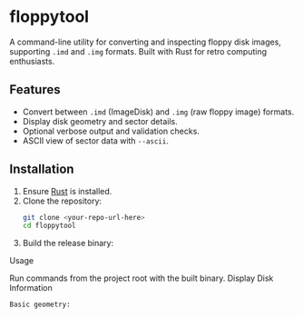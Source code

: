 # floppytool

A command-line utility for converting and inspecting floppy disk images, supporting `.imd` and `.img` formats. Built with Rust for retro computing enthusiasts.

## Features
- Convert between `.imd` (ImageDisk) and `.img` (raw floppy image) formats.
- Display disk geometry and sector details.
- Optional verbose output and validation checks.
- ASCII view of sector data with `--ascii`.

## Installation
1. Ensure [Rust](https://www.rust-lang.org/tools/install) is installed.
2. Clone the repository:
   ```bash
   git clone <your-repo-url-here>
   cd floppytool
3. Build the release binary:


Usage

Run commands from the project root with the built binary.
Display Disk Information

    Basic geometry:
